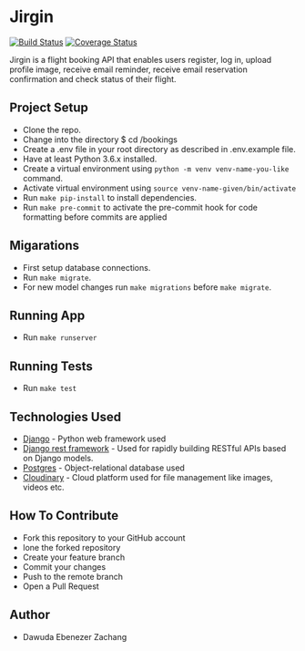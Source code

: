 
# Jirgin

[![Build Status](https://travis-ci.org/zachang/jirgin.svg?branch=develop)](https://travis-ci.org/zachang/jirgin)
[![Coverage Status](https://coveralls.io/repos/github/zachang/jirgin/badge.svg?branch=develop)](https://coveralls.io/github/zachang/jirgin?branch=develop)

Jirgin is a flight booking API that enables users register, log in, upload profile image, receive email reminder, receive email reservation confirmation and check status of their flight.

## Project Setup

- Clone the repo.
- Change into the directory $ cd /bookings
- Create a .env file in your root directory as described in .env.example file.
- Have at least Python 3.6.x installed.
- Create a virtual environment using `python -m venv venv-name-you-like` command.
- Activate virtual environment using `source venv-name-given/bin/activate`
- Run `make pip-install` to install dependencies.
- Run `make pre-commit` to activate the pre-commit hook for code formatting before commits are applied

## Migarations

- First setup database connections.
- Run `make migrate`.
- For new model changes run `make migrations` before `make migrate`.

## Running App

- Run `make runserver`

## Running Tests

- Run `make test`

## Technologies Used

- [Django](https://www.djangoproject.com/) - Python web framework used
- [Django rest framework](https://www.django-rest-framework.org/) - Used for rapidly building RESTful APIs based on Django models.
- [Postgres](https://www.postgresql.org/) - Object-relational database used
- [Cloudinary](https://cloudinary.com/) - Cloud platform used for file management like images, videos etc.

## How To Contribute
- Fork this repository to your GitHub account
- lone the forked repository
- Create your feature branch
- Commit your changes
- Push to the remote branch
- Open a Pull Request

## Author
- Dawuda Ebenezer Zachang
